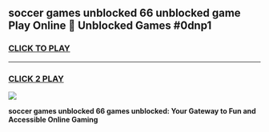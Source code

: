 
## soccer games unblocked 66 unblocked game Play Online 👋 Unblocked Games #0dnp1
<h3>
<a href="https://premium.freeplayer.one?title=soccer_games_unblocked_66&ref=21F">CLICK TO PLAY</a></h3>
<hr>

<h3>
<a href="https://premium.freeplayer.one?title=soccer_games_unblocked_66&ref=21F">CLICK 2 PLAY</a>
  
</h3>

<a href="https://premium.freeplayer.one?title=soccer_games_unblocked_66&ref=21F/"><img src="https://clearcache.store/games.png"></a>


**soccer games unblocked 66 games unblocked: Your Gateway to Fun and Accessible Online Gaming**
